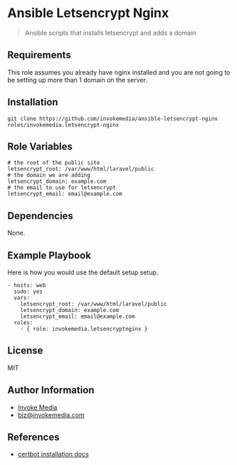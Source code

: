Ansible Letsencrypt Nginx
=========================

> Ansible scripts that installs letsencrypt and adds a domain

Requirements
------------

This role assumes you already have nginx installed and you are not going to be setting up more than 1 domain on the server.

Installation
------------

`git clone https://github.com/invokemedia/ansible-letsencrypt-nginx roles/invokemedia.letsencrypt-nginx`

Role Variables
--------------

```
# the root of the public site
letsencrypt_root: /var/www/html/laravel/public
# the domain we are adding
letsencrypt_domain: example.com
# the email to use for letsencrypt
letsencrypt_email: email@example.com
```

Dependencies
------------

None.

Example Playbook
-------------------------

Here is how you would use the default setup setup.

```
- hosts: web
  sudo: yes
  vars:
    letsencrypt_root: /var/www/html/laravel/public
    letsencrypt_domain: example.com
    letsencrypt_email: email@example.com
  roles:
    - { role: invokemedia.letsencryptnginx }
```

License
-------

MIT

Author Information
------------------

* [Invoke Media](http://www.invokemedia.com/)
* <biz@invokemedia.com>

References
----------

* [certbot installation docs](https://certbot.eff.org/#ubuntuxenial-nginx)
